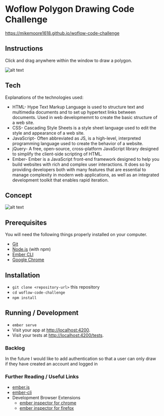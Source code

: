 # Woflow Polygon Drawing Code Challenge

https://mikemoore1618.github.io/woflow-code-challenge

## Instructions

Click and drag anywhere within the window to draw a polygon.

![alt text](https://i.imgur.com/eDVFZW2.png)

## Tech

Explanations of the technologies used:

- HTML- Hype Text Markup Language is used to structure text and multimedia documents and to set up hypertext links between documents. Used in web developmemnt to create the basic structure of a web site. 
- CSS- Cascading Style Sheets is a style sheet language used to edit the style and appearance of a web site. 
- JavaScript- Often abbreviated as JS, is a high-level, interpreted programming language used to create the behavior of a website. 
- jQuery- A free, open-source, cross-platform JavaScript library designed to simplify the client-side scripting of HTML.
- Ember- Ember is a JavaScript front-end framework designed to help you build websites with rich and complex user interactions. It does so by providing developers both with many features that are essential to manage complexity in modern web applications, as well as an integrated development toolkit that enables rapid iteration.

## Concept

![alt text](https://i.imgur.com/M1o3p5k.png)

## Prerequisites

You will need the following things properly installed on your computer.

* [Git](https://git-scm.com/)
* [Node.js](https://nodejs.org/) (with npm)
* [Ember CLI](https://ember-cli.com/)
* [Google Chrome](https://google.com/chrome/)

## Installation

* `git clone <repository-url>` this repository
* `cd woflow-code-challenge`
* `npm install`

## Running / Development

* `ember serve`
* Visit your app at [http://localhost:4200](http://localhost:4200).
* Visit your tests at [http://localhost:4200/tests](http://localhost:4200/tests).

### Backlog

In the future I would like to add authentication so that a user can only draw if they have created an account and logged in

### Further Reading / Useful Links

* [ember.js](https://emberjs.com/)
* [ember-cli](https://ember-cli.com/)
* Development Browser Extensions
  * [ember inspector for chrome](https://chrome.google.com/webstore/detail/ember-inspector/bmdblncegkenkacieihfhpjfppoconhi)
  * [ember inspector for firefox](https://addons.mozilla.org/en-US/firefox/addon/ember-inspector/)